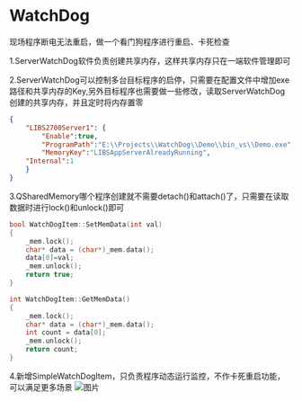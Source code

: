 # WatchDog
现场程序断电无法重启，做一个看门狗程序进行重启、卡死检查

1.ServerWatchDog软件负责创建共享内存，这样共享内存只在一端软件管理即可

2.ServerWatchDog可以控制多台目标程序的启停，只需要在配置文件中增加exe路径和共享内存的Key,另外目标程序也需要做一些修改，读取ServerWatchDog创建的共享内存，并且定时将内存置零
```json
{
    "LIBS2700Server1": {
        "Enable":true,
        "ProgramPath":"E:\\Projects\\WatchDog\\Demo\\bin_vs\\Demo.exe",
        "MemoryKey":"LIBSAppServerAlreadyRunning",
	"Internal":1
    }
}
```
3.QSharedMemory哪个程序创建就不需要detach()和attach()了，只需要在读取数据时进行lock()和unlock()即可
```C++
bool WatchDogItem::SetMemData(int val)
{
    _mem.lock();
    char* data = (char*)_mem.data();
    data[0]=val;
    _mem.unlock();
    return true;
}

int WatchDogItem::GetMemData()
{
    _mem.lock();
    char* data = (char*)_mem.data();
    int count = data[0];
    _mem.unlock();
    return count;
}
```
4.新增SimpleWatchDogItem，只负责程序动态运行监控，不作卡死重启功能，可以满足更多场景
![图片](https://github.com/zhangjiechina001/WatchDog/assets/49397821/0105e1b9-17ac-4126-85d6-d1fdac5f363a)

